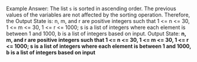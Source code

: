 Example Answer:
The list `s` is sorted in ascending order. The previous values of the variables are not affected by the sorting operation. Therefore, the Output State is: n, m, and r are positive integers such that 1 <= n <= 30, 1 <= m <= 30, 1 <= r <= 1000; s is a list of integers where each element is between 1 and 1000, b is a list of integers based on input.
Output State: **n, m, and r are positive integers such that 1 <= n <= 30, 1 <= m <= 30, 1 <= r <= 1000; s is a list of integers where each element is between 1 and 1000, b is a list of integers based on input**